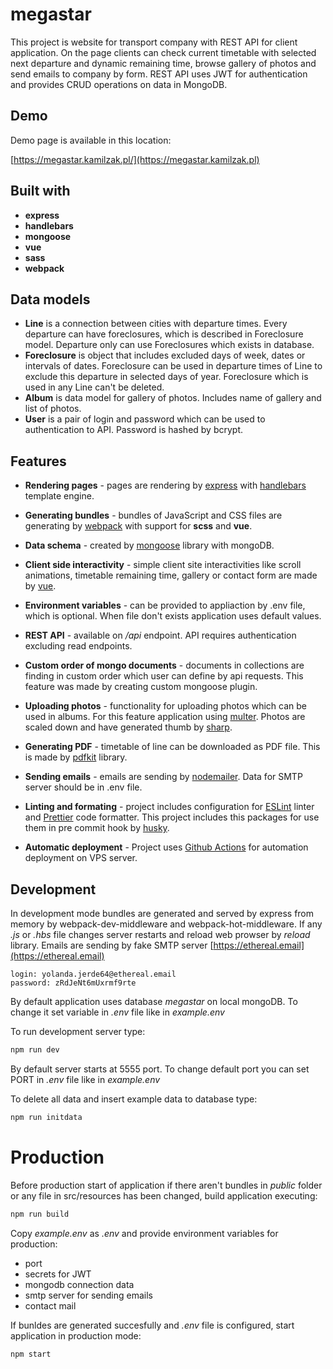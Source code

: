 # megastar

This project is website for transport company with REST API for client application. On the page clients can check current timetable with selected next departure and dynamic remaining time, browse gallery of photos and send emails to company by form. REST API uses JWT for authentication and provides CRUD operations on data in MongoDB.

## Demo

Demo page is available in this location:

[https://megastar.kamilzak.pl/](https://megastar.kamilzak.pl)

## Built with

-   **express**
-   **handlebars**
-   **mongoose**
-   **vue**
-   **sass**
-   **webpack**

## Data models

-   **Line** is a connection between cities with departure times. Every departure can have foreclosures, which is described in Foreclosure model. Departure only can use Foreclosures which exists in database.
-   **Foreclosure** is object that includes excluded days of week, dates or intervals of dates. Foreclosure can be used in departure times of Line to exclude this departure in selected days of year. Foreclosure which is used in any Line can't be deleted.
-   **Album** is data model for gallery of photos. Includes name of gallery and list of photos.
-   **User** is a pair of login and password which can be used to authentication to API. Password is hashed by bcrypt.

## Features

-   **Rendering pages** - pages are rendering by [express](https://www.npmjs.com/package/express) with [handlebars](https://www.npmjs.com/package/handlebars) template engine.

-   **Generating bundles** - bundles of JavaScript and CSS files are generating by [webpack](https://www.npmjs.com/package/webpack) with support for **scss** and **vue**.

-   **Data schema** - created by [mongoose](https://www.npmjs.com/package/mongoose) library with mongoDB.

-   **Client side interactivity** - simple client site interactivities like scroll animations, timetable remaining time, gallery or contact form are made by [vue](https://www.npmjs.com/package/vue).

-   **Environment variables** - can be provided to appliaction by .env file, which is optional. When file don't exists application uses default values.

-   **REST API** - available on _/api_ endpoint. API requires authentication excluding read endpoints.

-   **Custom order of mongo documents** - documents in collections are finding in custom order which user can define by api requests. This feature was made by creating custom mongoose plugin.

-   **Uploading photos** - functionality for uploading photos which can be used in albums. For this feature application using [multer](https://www.npmjs.com/package/multer). Photos are scaled down and have generated thumb by [sharp](https://www.npmjs.com/package/sharp).

-   **Generating PDF** - timetable of line can be downloaded as PDF file. This is made by [pdfkit](https://www.npmjs.com/package/pdfkit) library.

-   **Sending emails** - emails are sending by [nodemailer](https://www.npmjs.com/package/nodemailer). Data for SMTP server should be in .env file.

-   **Linting and formating** - project includes configuration for [ESLint](https://www.npmjs.com/package/eslint) linter and [Prettier](https://www.npmjs.com/package/prettier) code formatter. This project includes this packages for use them in pre commit hook by [husky](https://www.npmjs.com/package/husky).

-   **Automatic deployment** - Project uses [Github Actions](https://github.com/features/actions) for automation deployment on VPS server.

## Development

In development mode bundles are generated and served by express from memory by webpack-dev-middleware and webpack-hot-middleware. If any _.js_ or _.hbs_ file changes server restarts and reload web prowser by _reload_ library. Emails are sending by fake SMTP server [https://ethereal.email](https://ethereal.email)

```
login: yolanda.jerde64@ethereal.email
password: zRdJeNt6mUxrmf9rte
```

By default application uses database _megastar_ on local mongoDB. To change it set variable in _.env_ file like in _example.env_

To run development server type:

```sh
npm run dev

```

By default server starts at 5555 port. To change default port you can set PORT in _.env_ file like in _example.env_

To delete all data and insert example data to database type:

```sh
npm run initdata
```

# Production

Before production start of application if there aren't bundles in _public_ folder or any file in src/resources has been changed, build application executing:

```sh
npm run build
```

Copy _example.env_ as _.env_ and provide environment variables for production:

-   port
-   secrets for JWT
-   mongodb connection data
-   smtp server for sending emails
-   contact mail

If bunldes are generated succesfully and _.env_ file is configured, start application in production mode:

```sh
npm start
```
